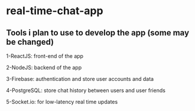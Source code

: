 # real-time-chat-app
## Tools i plan to use to develop the app (some may be changed)
1-ReactJS: front-end of the app

2-NodeJS: backend of the app

3-Firebase: authentication and store user accounts and data

4-PostgreSQL: store chat history between users and user friends

5-Socket.io: for low-latency real time updates
